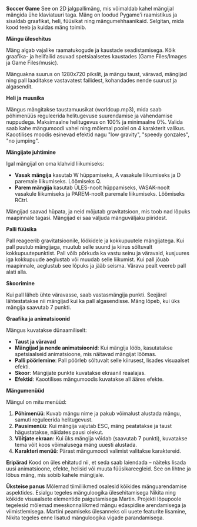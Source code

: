 **Soccer Game**
See on 2D jalgpallimäng, mis võimaldab kahel mängijal mängida ühe klaviatuuri taga. Mäng on loodud Pygame'i raamistikus ja sisaldab graafikat, heli, füüsikat ning mängumehhaanikaid. Selgitan, mida kood teeb ja kuidas mäng toimib.

**Mängu ülesehitus**

Mäng algab vajalike raamatukogude ja kaustade seadistamisega. Kõik graafika- ja helifailid asuvad spetsiaalsetes kaustades (Game Files/Images ja Game Files/music).

Mänguakna suurus on 1280x720 pikslit, ja mängu taust, väravad, mängijad ning pall laaditakse vastavatest failidest, kohandades nende suurust ja algasendit.

**Heli ja muusika**

Mängus mängitakse taustamuusikat (worldcup.mp3), mida saab põhimenüüs reguleerida helitugevuse suurendamise ja vähendamise nuppudega. Maksimaalne helitugevus on 100% ja minimaalne 0%. Valida saab kahe mängumoodi vahel ning mõlemal poolel on 4 karakterit valikus.
Kaootilises moodis esinevad efektid nagu "low gravity", "speedy gonzales", "no jumping".

**Mängijate juhtimine**

Igal mängijal on oma klahvid liikumiseks:

- **Vasak mängija** kasutab W hüppamiseks, A vasakule liikumiseks ja D paremale liikumiseks. Löömiseks Q.
- **Parem mängija** kasutab ÜLES-noolt hüppamiseks, VASAK-noolt vasakule liikumiseks ja PAREM-noolt paremale liikumiseks. Löömiseks RCtrl.

Mängijad saavad hüpata, ja neid mõjutab gravitatsioon, mis toob nad lõpuks maapinnale tagasi. Mängijad ei saa väljuda mänguväljaku piiridest.

**Palli füüsika**

Pall reageerib gravitatsioonile, löökidele ja kokkupuutele mängijatega. Kui pall puutub mängijaga, muutub selle suund ja kiirus sõltuvalt kokkupuutepunktist. Pall võib põrkuda ka vastu seinu ja väravaid, kusjuures iga kokkupuude aeglustab või muudab selle liikumist. Kui pall jõuab maapinnale, aeglustub see lõpuks ja jääb seisma. Värava pealt veereb pall alati alla.

**Skoorimine**

Kui pall läheb ühte väravasse, saab vastasmängija punkti. Seejärel lähtestatakse nii mängijad kui ka pall algasendisse. Mäng lõpeb, kui üks mängija saavutab 7 punkti.

**Graafika ja animatsioonid**

Mängus kuvatakse dünaamiliselt:

- **Taust ja väravad**
- **Mängijad ja nende animatsioonid**: Kui mängija lööb, kasutatakse spetsiaalseid animatsioone, mis näitavad mängijat löömas.
- **Palli pöörlemine**: Pall pöörleb sõltuvalt selle kiirusest, lisades visuaalset efekti.
- **Skoor**: Mängijate punkte kuvatakse ekraanil reaalajas.
- **Efektid**: Kaootilises mängumoodis kuvatakse all ääres efekte. 

**Mängumenüüd**

Mängul on mitu menüüd:

1. **Põhimenüü**: Kuvab mängu nime ja pakub võimalust alustada mängu, samuti reguleerida helitugevust.
2. **Pausimenüü**: Kui mängija vajutab ESC, mäng peatatakse ja taust hägustatakse, näidates pausi olekut.
3. **Võitjate ekraan**: Kui üks mängija võidab (saavutab 7 punkti), kuvatakse tema võit koos võimalusega mäng uuesti alustada.
4. **Karakteri menüü**: Pärast mängumoodi valimist valitakse karaktereid.

**Eripärad**
Kood on üles ehitatud nii, et seda saab laiendada – näiteks lisada uusi animatsioone, efekte, helisid või muuta füüsikareegleid. See on lihtne ja lõbus mäng, mis sobib kahele mängijale.

**Üksteise panus**
Mõlemad tiimiliikmed osalesid kõikides mänguarendamise aspektides. Esialgu tegeles mänguloogika ülesehitamisega Nikita ning kõikide visuaalsete elementide paigutamisega Martin. Projekti lõpupoole tegelesid mõlemad meeskonnaliikmed mängu edaspidise arendamisega ja viimistlemisega. 
Martini peamiseks ülesanneks oli uuete featurite lisamine, Nikita tegeles enne lisatud mänguloogika vigade parandamisega.
